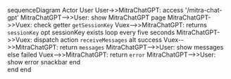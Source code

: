 sequenceDiagram
    Actor User
    User->>MitraChatGPT: access '/mitra-chat-gpt'
    MitraChatGPT-->>User: show MitraChatGPT page
    MitraChatGPT->>Vuex: check getter `getSessionKey`
    Vuex-->>MitraChatGPT: returns `sessionKey`
    opt sessionKey exists
        loop every five seconds
            MitraChatGPT->>Vuex: dispatch action `receiveMessages`
            alt success
                Vuex-->>MitraChatGPT: return `messages`
                MitraChatGPT-->>User: show messages
            else failed
                Vuex-->>MitraChatGPT: return `error`
                MitraChatGPT-->>User: show error snackbar
            end            
        end
    end
